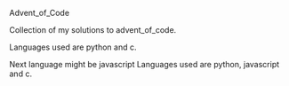 Advent_of_Code

Collection of my solutions to advent_of_code.

Languages used are python and c.

Next language might be javascript
Languages used are python, javascript and c.
